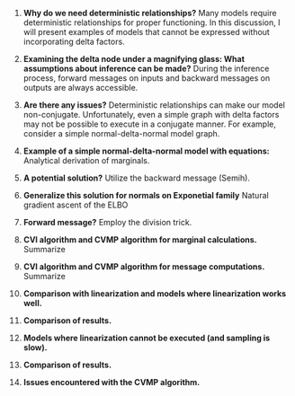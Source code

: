 1. **Why do we need deterministic relationships?**
   Many models require deterministic relationships for proper functioning. In this discussion, I will present examples of models that cannot be expressed without incorporating delta factors.

2. **Examining the delta node under a magnifying glass: What assumptions about inference can be made?**
   During the inference process, forward messages on inputs and backward messages on outputs are always accessible.

3. **Are there any issues?**
   Deterministic relationships can make our model non-conjugate. Unfortunately, even a simple graph with delta factors may not be possible to execute in a conjugate manner. For example, consider a simple normal-delta-normal model graph.

4. **Example of a simple normal-delta-normal model with equations:**
   Analytical derivation of marginals.

5. **A potential solution?**
   Utilize the backward message (Semih).

6. **Generalize this solution for normals on Exponetial family**
   Natural gradient ascent of the ELBO

7. **Forward message?**
   Employ the division trick. 

8. **CVI algorithm and CVMP algorithm for marginal calculations.**
   Summarize

9. **CVI algorithm and CVMP algorithm for message computations.**
   Summarize

10. **Comparison with linearization and models where linearization works well.**

11. **Comparison of results.**

12. **Models where linearization cannot be executed (and sampling is slow).**

13. **Comparison of results.**

14. **Issues encountered with the CVMP algorithm.**